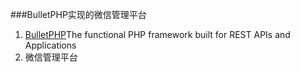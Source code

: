###BulletPHP实现的微信管理平台
1. [BulletPHP](http://bulletphp.com)The functional PHP framework built for REST APIs and Applications
2. 微信管理平台